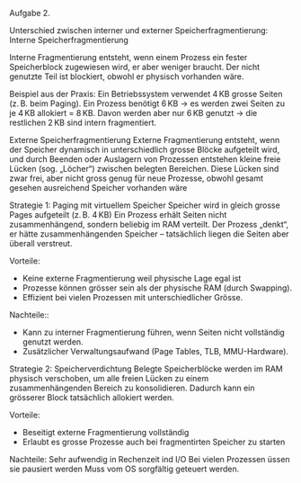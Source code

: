 Aufgabe 2.

Unterschied zwischen interner und externer Speicherfragmentierung:
Interne Speicherfragmentierung

Interne Fragmentierung entsteht, wenn einem Prozess ein fester Speicherblock zugewiesen wird, er aber weniger braucht. Der nicht genutzte Teil ist blockiert, obwohl er physisch vorhanden wäre.

Beispiel aus der Praxis:
Ein Betriebssystem verwendet 4 KB grosse Seiten (z. B. beim Paging).
Ein Prozess benötigt 6 KB → es werden zwei Seiten zu je 4 KB allokiert = 8 KB.
Davon werden aber nur 6 KB genutzt → die restlichen 2 KB sind intern fragmentiert.

Externe Speicherfragmentierung
Externe Fragmentierung entsteht, wenn der Speicher dynamisch in unterschiedlich grosse Blöcke aufgeteilt wird, und durch Beenden oder Auslagern von Prozessen entstehen kleine freie Lücken (sog. „Löcher“) zwischen belegten Bereichen. Diese Lücken sind zwar frei, aber nicht gross genug für neue Prozesse, obwohl gesamt gesehen ausreichend Speicher vorhanden wäre

Strategie 1: Paging mit virtuellem Speicher
Speicher wird in gleich grosse Pages aufgeteilt (z. B. 4 KB)
Ein Prozess erhält Seiten nicht zusammenhängend, sondern beliebig im RAM verteilt.
Der Prozess „denkt“, er hätte zusammenhängenden Speicher – tatsächlich liegen die Seiten aber überall verstreut.

Vorteile:
+ Keine externe Fragmentierung weil physische Lage egal ist
+ Prozesse können grösser sein als der physische RAM (durch Swapping).
+ Effizient bei vielen Prozessen mit unterschiedlicher Grösse.

Nachteile::
+ Kann zu interner Fragmentierung führen, wenn Seiten nicht vollständig genutzt werden.
+ Zusätzlicher Verwaltungsaufwand (Page Tables, TLB, MMU-Hardware).

Strategie 2: Speicherverdichtung
Belegte Speicherblöcke werden im RAM physisch verschoben, um alle freien Lücken zu einem zusammenhängenden Bereich zu konsolidieren.
Dadurch kann ein grösserer Block tatsächlich allokiert werden.

Vorteile:
+ Beseitigt externe Fragmentierung vollständig
+ Erlaubt es grosse Prozesse auch bei fragmentirten Speicher zu starten

Nachteile: 
Sehr aufwendig in Rechenzeit ind I/O
Bei vielen Prozessen üssen sie pausiert werden
Muss vom OS sorgfältig geteuert werden.

